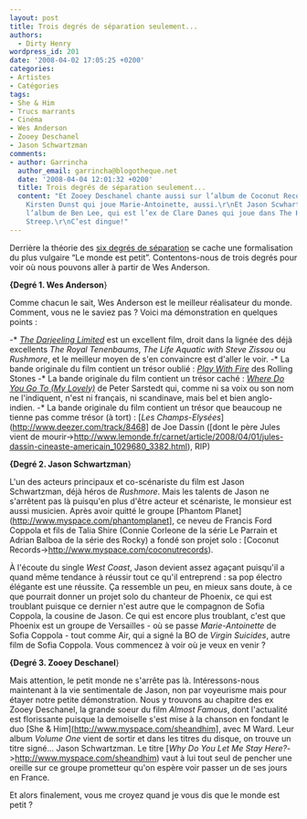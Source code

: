 ```yaml
---
layout: post
title: Trois degrés de séparation seulement...
authors:
  - Dirty Henry
wordpress_id: 201
date: '2008-04-02 17:05:25 +0200'
categories:
- Artistes
- Catégories
tags:
- She & Him
- Trucs marrants
- Cinéma
- Wes Anderson
- Zooey Deschanel
- Jason Schwartzman
comments:
- author: Garrincha
  author_email: garrincha@blogotheque.net
  date: '2008-04-04 12:01:32 +0200'
  title: Trois degrés de séparation seulement...
  content: "Et Zooey Deschanel chante aussi sur l’album de Coconut Records.\r\nEt
    Kirsten Dunst qui joue Marie-Antoinette, aussi.\r\nEt Jason Scwhartzman joue sur
    l’album de Ben Lee, qui est l’ex de Clare Danes qui joue dans The Hours avec Meryl
    Streep.\r\nC’est dingue!"
---
```

Derrière la théorie des [six degrés de séparation](http://en.wikipedia.org/wiki/Six_degrees_of_separation) se cache une formalisation du plus vulgaire “Le monde est petit”. Contentons-nous de trois degrés pour voir où nous pouvons aller à partir de Wes Anderson.

__{Degré 1. Wes Anderson__}

Comme chacun le sait, Wes Anderson est le meilleur réalisateur du monde. Comment, vous ne le saviez pas ? Voici ma démonstration en quelques points :

-* [*The Darjeeling Limited*](http://www.allocine.fr/film/fichefilm_gen_cfilm=115736.html) est un excellent film, droit dans la lignée des déjà excellents *The Royal Tenenbaums*, *The Life Aquatic with Steve Zissou* ou *Rushmore*, et le meilleur moyen de s'en convaincre est d'aller le voir.
-* La bande originale du film contient un trésor oublié : [*Play With Fire*](http://www.deezer.com/track/83132) des Rolling Stones
-* La bande originale du film contient un trésor caché : [*Where Do You Go To (My Lovely)*](http://www.deezer.com/track/102715) de Peter Sarstedt qui, comme ni sa voix ou son nom ne l'indiquent, n'est ni français, ni scandinave, mais bel et bien anglo-indien.
-* La bande originale du film contient un trésor que beaucoup ne tienne pas comme trésor (à tort) : [*Les Champs-Elysées*](http://www.deezer.com/track/8468] de Joe Dassin ([dont le père Jules vient de mourir->http://www.lemonde.fr/carnet/article/2008/04/01/jules-dassin-cineaste-americain_1029680_3382.html), RIP)

<img317>

__{Degré 2. Jason Schwartzman__}

L'un des acteurs principaux et co-scénariste du film est Jason Schwartzman, déjà héros de *Rushmore*. Mais les talents de Jason ne s'arrêtent pas là puisqu'en plus d'être acteur et scénariste, le monsieur est aussi musicien. Après avoir quitté le groupe [Phantom Planet](http://www.myspace.com/phantomplanet], ce neveu de Francis Ford Coppola et fils de Talia Shire (Connie Corleone de la série Le Parrain et Adrian Balboa de la série des Rocky) a fondé son projet solo : [Coconut Records->http://www.myspace.com/coconutrecords). 

À l'écoute du single *West Coast*, Jason devient assez agaçant puisqu'il a quand même tendance à réussir tout ce qu'il entreprend : sa pop électro élégante est une réussite. Ça ressemble un peu, en mieux sans doute, à ce que pourrait donner un projet solo du chanteur de Phoenix, ce qui est troublant puisque ce dernier n'est autre que le compagnon de Sofia Coppola, la cousine de Jason. Ce qui est encore plus troublant, c'est que Phoenix est un groupe de Versailles - où se passe *Marie-Antoinette* de Sofia Coppola - tout comme Air, qui a signé la BO de *Virgin Suicides*, autre film de Sofia Coppola. Vous commencez à voir où je veux en venir ?

<img318>

__{Degré 3. Zooey Deschanel__}

Mais attention, le petit monde ne s'arrête pas là. Intéressons-nous maintenant à la vie sentimentale de Jason, non par voyeurisme mais pour étayer notre petite démonstration. Nous y trouvons au chapitre des ex Zooey Deschanel, la grande soeur du film *Almost Famous*, dont l'actualité est florissante puisque la demoiselle s'est mise à la chanson en fondant le duo [She & Him](http://www.myspace.com/sheandhim], avec M Ward. Leur album *Volume One* vient de sortir et dans les titres du disque, on trouve un titre signé... Jason Schwartzman. Le titre [*Why Do You Let Me Stay Here?*->http://www.myspace.com/sheandhim) vaut à lui tout seul de pencher une oreille sur ce groupe prometteur qu'on espère voir passer un de ses jours en France.

Et alors finalement, vous me croyez quand je vous dis que le monde est petit ?
